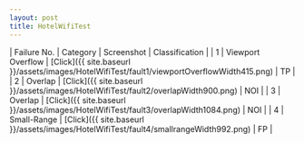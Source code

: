 ```yaml
---
layout: post
title: HotelWifiTest
---
```

| Failure No. | Category | Screenshot | Classification |
| 1 | Viewport Overflow | [Click]({{ site.baseurl }}/assets/images/HotelWifiTest/fault1/viewportOverflowWidth415.png) | TP |
| 2 | Overlap | [Click]({{ site.baseurl }}/assets/images/HotelWifiTest/fault2/overlapWidth900.png) | NOI |
| 3 | Overlap | [Click]({{ site.baseurl }}/assets/images/HotelWifiTest/fault3/overlapWidth1084.png) | NOI |
| 4 | Small-Range | [Click]({{ site.baseurl }}/assets/images/HotelWifiTest/fault4/smallrangeWidth992.png) | FP |
